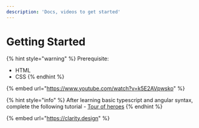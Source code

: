 ```yaml
---
description: 'Docs, videos to get started'
---
```


# Getting Started

{% hint style="warning" %}
Prerequisite:

* HTML
* CSS
{% endhint %}

{% embed url="https://www.youtube.com/watch?v=k5E2AVpwsko" %}

{% hint style="info" %}
 After learning basic typescript and angular syntax, complete the following tutorial - [Tour of heroes](https://angular.io/tutorial#tour-of-heroes-app-and-tutorial)
{% endhint %}



{% embed url="https://clarity.design" %}





